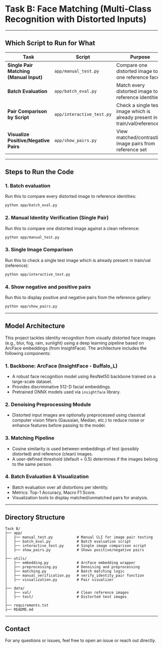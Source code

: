 # Task B: Face Matching (Multi-Class Recognition with Distorted Inputs)

---

## Which Script to Run for What

| Task                                    | Script                    | Purpose                                                                    |
| --------------------------------------- | ------------------------- | -------------------------------------------------------------------------- |
| **Single Pair Matching (Manual Input)** | `app/manual_test.py`      | Compare one distorted image to one reference face                          |
| **Batch Evaluation**                    | `app/batch_eval.py`       | Match every distorted image to reference identities                        |
| **Pair Comparison by Script**           | `app/interactive_test.py` | Check a single test image which is already present in train/val(reference) |
| **Visualize Positive/Negative Pairs**   | `app/show_pairs.py`       | View matched/contrasting image pairs from reference set                    |

---

## Steps to Run the Code

### 1. Batch evaluation

Run this to compare every distorted image to reference identities:

```bash
python app/batch_eval.py
```

### 2. Manual Identity Verification (Single Pair)

Run this to compare one distorted image against a clean reference:

```bash
python app/manual_test.py
```

### 3. Single Image Comparison

Run this to check a single test image which is already present in train/val (reference):

```bash
python app/interactive_test.py
```

### 4. Show negative and positive pairs

Run this to display positive and negative pairs from the reference gallery:

```bash
python app/show_pairs.py
```

---

## Model Architecture

This project tackles identity recognition from visually distorted face images (e.g., blur, fog, rain, sunlight) using a deep learning pipeline based on ArcFace embeddings (from InsightFace). The architecture includes the following components:

### 1. Backbone: ArcFace (InsightFace - Buffalo\_L)

* A robust face recognition model using ResNet50 backbone trained on a large-scale dataset.
* Provides discriminative 512-D facial embeddings.
* Pretrained ONNX models used via `insightface` library.

### 2. Denoising Preprocessing Module

* Distorted input images are optionally preprocessed using classical computer vision filters (Gaussian, Median, etc.) to reduce noise or enhance features before passing to the model.

### 3. Matching Pipeline

* Cosine similarity is used between embeddings of test (possibly distorted) and reference (clean) images.
* A user-defined threshold (default = 0.5) determines if the images belong to the same person.

### 4. Batch Evaluation & Visualization

* Batch evaluation over all distortions per identity.
* Metrics: Top-1 Accuracy, Macro F1 Score.
* Visualization tools to display matched/unmatched pairs for analysis.

---

## Directory Structure

```
Task B/
├── app/
│   ├── manual_test.py           # Manual CLI for image pair testing
│   ├── batch_eval.py            # Batch evaluation script
│   ├── interactive_test.py      # Single image comparison script
│   ├── show_pairs.py            # Shows positive/negative pairs
│
├── utils/
│   ├── embedding.py             # ArcFace embedding wrapper
│   ├── preprocessing.py         # Denoising and preprocessing
│   ├── matching.py              # Batch matching logic
│   ├── manual_verification.py   # verify_identity_pair function
│   ├── visualization.py         # Pair visualizer
│
├── data/
│   ├── val/                     # Clean reference images
│   ├── test/                    # Distorted test images
│
├── requirements.txt
├── README.md
```

---

## Contact

For any questions or issues, feel free to open an issue or reach out directly.
